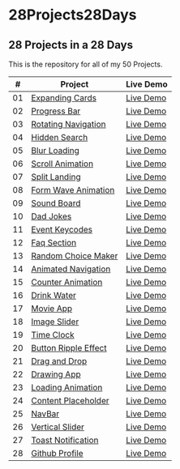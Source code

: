 # 28Projects28Days

## 28 Projects in a 28 Days

This is the repository for all of my 50 Projects.

|  #  | Project                                                                                                           | Live Demo                                                                                    |
| :-: | ----------------------------------------------------------------------------------------------------------------- | -------------------------------------------------------------------------------------------- |
| 01  | [Expanding Cards](https://github.com/karthickraja-kr/28Projects28Days/tree/main/Day-01-Expanding-Cards)           | [Live Demo](https://karthick.localenv.in/28Projects28Days/Day-01-Expanding-Cards/)      |
| 02  | [Progress Bar](https://github.com/karthickraja-kr/28Projects28Days/tree/main/Day-02-Progress-Bar)                 | [Live Demo](https://karthick.localenv.in/28Projects28Days/Day-02-Progress-Bar/)         |
| 03  | [Rotating Navigation](https://github.com/karthickraja-kr/28Projects28Days/tree/main/Day-03-Rotating-Navigation)   | [Live Demo](https://karthick.localenv.in/28Projects28Days/Day-03-Rotating-Navigation/)  |
| 04  | [Hidden Search](https://github.com/karthickraja-kr/28Projects28Days/tree/main/Day-04-Hidden-Search)               | [Live Demo](https://karthick.localenv.in/28Projects28Days/Day-04-Hidden-Search/)        |
| 05  | [Blur Loading](https://github.com/karthickraja-kr/28Projects28Days/tree/main/Day-05-Blur-Loading)                 | [Live Demo](https://karthick.localenv.in/28Projects28Days/Day-05-Blur-Loading/)         |
| 06  | [Scroll Animation](https://github.com/karthickraja-kr/28Projects28Days/tree/main/Day-06-Scroll-Animation)         | [Live Demo](https://karthick.localenv.in/28Projects28Days/Day-06-Scroll-Animation/)     |
| 07  | [Split Landing](https://github.com/karthickraja-kr/28Projects28Days/tree/main/Day-07-Split-Landing)               | [Live Demo](https://karthick.localenv.in/28Projects28Days/Day-07-Split-Landing/)        |
| 08  | [Form Wave Animation](https://github.com/karthickraja-kr/28Projects28Days/tree/main/Day-08-Form-Wave-Animation)   | [Live Demo](https://karthick.localenv.in/28Projects28Days/Day-08-Form-Wave-Animation/)  |
| 09  | [Sound Board](https://github.com/karthickraja-kr/28Projects28Days/tree/main/Day-09-Sound-Board)                   | [Live Demo](https://karthick.localenv.in/28Projects28Days/Day-09-Sound-Board/)          |
| 10  | [Dad Jokes](https://github.com/karthickraja-kr/28Projects28Days/tree/main/Day-10-Dad-Jokes)                       | [Live Demo](https://karthick.localenv.in/28Projects28Days/Day-10-Dad-Jokes/)            |
| 11  | [Event Keycodes](https://github.com/karthickraja-kr/28Projects28Days/tree/main/Day-11-Event-Keycodes)             | [Live Demo](https://karthick.localenv.in/28Projects28Days/Day-11-Event-Keycodes/)       |
| 12  | [Faq Section](https://github.com/karthickraja-kr/28Projects28Days/tree/main/Day-12-Faq-Section)                   | [Live Demo](https://karthick.localenv.in/28Projects28Days/Day-12-Faq-Section/)          |
| 13  | [Random Choice Maker](https://github.com/karthickraja-kr/28Projects28Days/tree/main/Day-13-Random-Choice-Maker)   | [Live Demo](https://karthick.localenv.in/28Projects28Days/Day-13-Random-Choice-Maker/)  |
| 14  | [Animated Navigation](https://github.com/karthickraja-kr/28Projects28Days/tree/main/Day-14-Animated-Navigation)   | [Live Demo](https://karthick.localenv.in/28Projects28Days/Day-14-Animated-Navigation/)  |
| 15  | [Counter Animation](https://github.com/karthickraja-kr/28Projects28Days/tree/main/Day-15-Counter-Animation)       | [Live Demo](https://karthick.localenv.in/28Projects28Days/Day-15-Counter-Animation/)    |
| 16  | [Drink Water](https://github.com/karthickraja-kr/28Projects28Days/tree/main/Day-16-Drink-Water)                   | [Live Demo](https://karthick.localenv.in/28Projects28Days/Day-16-Drink-Water/)          |
| 17  | [Movie App](https://github.com/karthickraja-kr/28Projects28Days/tree/main/Day-17-Movie-App)                       | [Live Demo](https://karthick.localenv.in/28Projects28Days/Day-17-Movie-App/)            |
| 18  | [Image Slider](https://github.com/karthickraja-kr/28Projects28Days/tree/main/Day-18-Image-Slider)                 | [Live Demo](https://karthick.localenv.in/28Projects28Days/Day-18-Image-Slider/)         |
| 19  | [Time Clock](https://github.com/karthickraja-kr/28Projects28Days/tree/main/Day-19-Time-Clock)                     | [Live Demo](https://karthick.localenv.in/28Projects28Days/Day-19-Time-Clock/)           |
| 20  | [Button Ripple Effect](https://github.com/karthickraja-kr/28Projects28Days/tree/main/Day-20-Button-Ripple-Effect) | [Live Demo](https://karthick.localenv.in/28Projects28Days/Day-20-Button-Ripple-Effect/) |
| 21  | [Drag and Drop](https://github.com/karthickraja-kr/28Projects28Days/tree/main/Day-21-Drag-and-Drop)               | [Live Demo](https://karthick.localenv.in/28Projects28Days/Day-21-Drag-and-Drop/)        |
| 22  | [Drawing App](https://github.com/karthickraja-kr/28Projects28Days/tree/main/Day-22-Drawing-App)                   | [Live Demo](https://karthick.localenv.in/28Projects28Days/Day-22-Drawing-App/)          |
| 23  | [Loading Animation](https://github.com/karthickraja-kr/28Projects28Days/tree/main/Day-23-Loading-Animation)       | [Live Demo](https://karthick.localenv.in/28Projects28Days/Day-23-Loading-Animation/)    |
| 24  | [Content Placeholder](https://github.com/karthickraja-kr/28Projects28Days/tree/main/Day-24-Content-Placeholder)   | [Live Demo](https://karthick.localenv.in/28Projects28Days/Day-24-Content-Placeholder/)  |
| 25  | [NavBar](https://github.com/karthickraja-kr/28Projects28Days/tree/main/Day-25-NavBar)                             | [Live Demo](https://karthick.localenv.in/28Projects28Days/Day-25-NavBar/)               |
| 26  | [Vertical Slider](https://github.com/karthickraja-kr/28Projects28Days/tree/main/Day-26-Vertical-Slider)           | [Live Demo](https://karthick.localenv.in/28Projects28Days/Day-26-Vertical-Slider/)      |
| 27  | [Toast Notification](https://github.com/karthickraja-kr/28Projects28Days/tree/main/Day-27-Toast-Notification)     | [Live Demo](https://karthick.localenv.in/28Projects28Days/Day-27-Toast-Notification/)   |
| 28  | [Github Profile](https://github.com/karthickraja-kr/28Projects28Days/tree/main/Day-28-Github-Profile)             | [Live Demo](https://karthick.localenv.in/28Projects28Days/Day-28-Github-Profile/)       |
